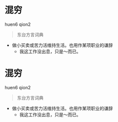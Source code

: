 # 混穷
huen6 qion2
> 东台方言词典
- 做小买卖或苦力活维持生活。也用作某项职业的谦辞
  - 我这工作没出息，只是～而已。

# 混穷
huen6 qion2
> 东台方言词典
- 做小买卖或苦力活维持生活。也用作某项职业的谦辞
  - 我这工作没出息，只是～而已。
